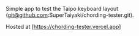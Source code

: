 Simple app to test the Taipo keyboard layout (git@github.com:SuperTaiyaki/chording-tester.git).

Hosted at [https://chording-tester.vercel.app]

